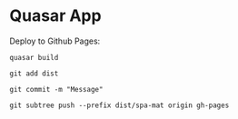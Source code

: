 # Quasar App

Deploy to Github Pages:

`quasar build`

`git add dist`

`git commit -m "Message"`

`git subtree push --prefix dist/spa-mat origin gh-pages`
